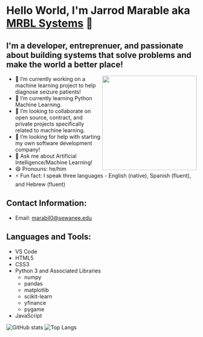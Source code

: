 # Hello World, I'm Jarrod Marable aka [MRBL Systems](https://github.com/MRBL-Systems) 👋

## I'm a developer, entreprenuer, and passionate about building systems that solve problems and make the world a better place!

<img align="right" height="250" src="https://user-images.githubusercontent.com/105946345/194892739-4416c687-1fcf-4648-a986-e15df680cb09.gif">

- 🔭 I’m currently working on a machine learning project to help diagnose seizure patients!
- 🌱 I’m currently learning Python Machine Learning.
- 👯 I’m looking to collaborate on open source, contract, and private projects specifically related to machine learning.
- 🤔 I’m looking for help with starting my own software development company!
- 💬 Ask me about Artificial Intelligence/Machine Learning!
- 😄 Pronouns: he/him
- ⚡ Fun fact: I speak three languages - English (native), Spanish (fluent), and Hebrew (fluent)

## Contact Information:
- Email: marabjl0@sewanee.edu

## Languages and Tools:
- VS Code
- HTML5
- CSS3
- Python 3 and Associated Libraries
  - numpy
  - pandas
  - matplotlib
  - scikit-learn
  - yfinance
  - pygame
- JavaScript

<p align="center">
  
  ![GitHub stats](https://github-readme-stats.vercel.app/api?username=j-marable&show_icons=true&theme=tokyonight)
  ![Top Langs](https://github-readme-stats.vercel.app/api/top-langs/?username=j-marable&theme=tokyonight)

</p>

<!--
**j-marable/j-marable** is a ✨ _special_ ✨ repository because its `README.md` (this file) appears on your GitHub profile.

Here are some ideas to get you started:

### 🔭 I’m currently working on ...a machine learning project to help diagnose patients who may or may not have seizures.
### 🌱 I’m currently learning ...Python Machine Learning.
### 👯 I’m looking to collaborate on ...open source, contract, and private projects specifically related to machine learning.
### 🤔 I’m looking for help with ...starting my own software development company!
### 💬 Ask me about ...Artificial Intelligence/Machine Learning!
- 📫 How to reach me: ...
### 😄 Pronouns: ...he/him
### ⚡ Fun fact: ...I speak three languages - English (native), Spanish (fluent), and Hebrew (fluent)
-->
